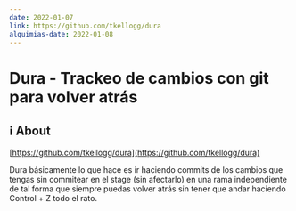 ```yaml
---
date: 2022-01-07
link: https://github.com/tkellogg/dura
alquimias-date: 2022-01-08
---
```


# Dura - Trackeo de cambios con git para volver atrás

## ℹ️ About

[https://github.com/tkellogg/dura](https://github.com/tkellogg/dura)

Dura básicamente lo que hace es ir haciendo commits de los cambios que tengas sin commitear en el stage (sin afectarlo) en una rama independiente de tal forma que siempre puedas volver atrás sin tener que andar haciendo Control + Z  todo el rato.


